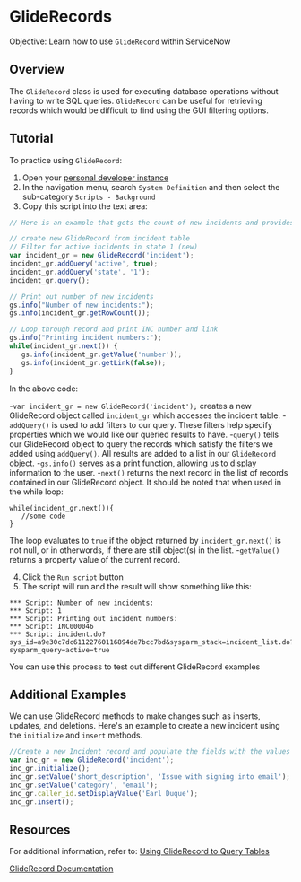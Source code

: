 # GlideRecords
Objective: Learn how to use `GlideRecord` within ServiceNow

## Overview
The `GlideRecord` class is used for executing database operations without having to write SQL queries. `GlideRecord` can be useful for retrieving records which would be difficult to find using the GUI filtering options.

## Tutorial
To practice using `GlideRecord`: 
1. Open your [personal developer instance](https://developer.servicenow.com/app.do#!/instance?wu=true)
2. In the navigation menu, search `System Definition` and then select the sub-category `Scripts - Background`
3. Copy this script into the text area:
```javascript
// Here is an example that gets the count of new incidents and provides the INC number & link

// create new GlideRecord from incident table
// Filter for active incidents in state 1 (new)
var incident_gr = new GlideRecord('incident'); 
incident_gr.addQuery('active', true);
incident_gr.addQuery('state', '1'); 
incident_gr.query();

// Print out number of new incidents
gs.info("Number of new incidents:");
gs.info(incident_gr.getRowCount());

// Loop through record and print INC number and link
gs.info("Printing incident numbers:");
while(incident_gr.next()) { 
   gs.info(incident_gr.getValue('number'));
   gs.info(incident_gr.getLink(false));
}
```
In the above code:

-```var incident_gr = new GlideRecord('incident');``` creates a new GlideRecord object called ```incident_gr``` which accesses the incident table.
-```addQuery()``` is used to add filters to our query. These filters help specify properties which we would like our queried results to have.
-```query()``` tells our GlideRecord object to query the records which satisfy the filters we added using ```addQuery()```. All results are added to a list in our ```GlideRecord``` object.
-```gs.info()``` serves as a print function, allowing us to display information to the user.
-```next()``` returns the next record in the list of records contained in our GlideRecord object. It should be noted that when used in the while loop:
```
while(incident_gr.next()){
   //some code
}
```
The loop evaluates to ```true``` if the object returned by ```incident_gr.next()``` is not null, or in otherwords, if there are still object(s) in the list.
-```getValue()``` returns a property value of the current record.

4. Click the `Run script` button
5. The script will run and the result will show something like this: 
``` 
*** Script: Number of new incidents: 
*** Script: 1
*** Script: Printing out incident numbers:
*** Script: INC000046
*** Script: incident.do?sys_id=a9e30c7dc61122760116894de7bcc7bd&sysparm_stack=incident_list.do?sysparm_query=active=true
```

You can use this process to test out different GlideRecord examples

## Additional Examples
We can use GlideRecord methods to make changes such as inserts, updates, and deletions.
Here's an example to create a new incident using the `initialize` and `insert` methods.

``` javascript
//Create a new Incident record and populate the fields with the values below
var inc_gr = new GlideRecord('incident');
inc_gr.initialize();
inc_gr.setValue('short_description', 'Issue with signing into email');
inc_gr.setValue('category', 'email');
inc_gr.caller_id.setDisplayValue('Earl Duque');
inc_gr.insert();
```

## Resources
For additional information, refer to:
[Using GlideRecord to Query Tables](https://docs.servicenow.com/bundle/madrid-application-development/page/script/server-scripting/concept/c_UsingGlideRecordToQueryTables.html)

[GlideRecord Documentation](https://docs.servicenow.com/bundle/madrid-application-development/page/app-store/dev_portal/API_reference/glideRecordScoped/concept/c_GlideRecordScopedAPI.html)
